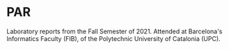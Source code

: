 # PAR
Laboratory reports from the Fall Semester of 2021. Attended at Barcelona's Informatics Faculty (FIB), of the Polytechnic University of Catalonia (UPC).
